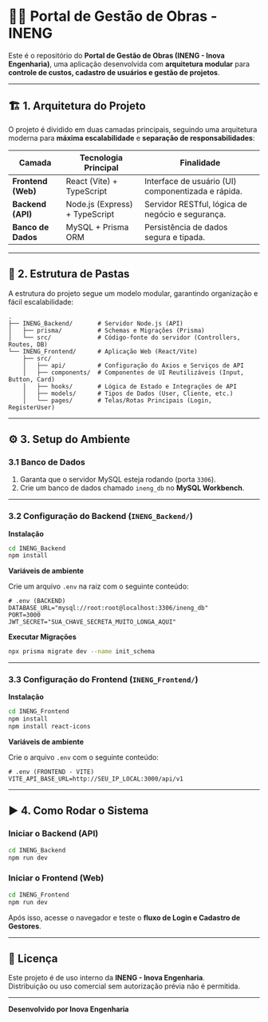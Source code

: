 # 👷‍♂️ Portal de Gestão de Obras - INENG

Este é o repositório do **Portal de Gestão de Obras (INENG - Inova Engenharia)**, uma aplicação desenvolvida com **arquitetura modular** para **controle de custos, cadastro de usuários e gestão de projetos**.

---

## 🏗️ 1. Arquitetura do Projeto

O projeto é dividido em duas camadas principais, seguindo uma arquitetura moderna para **máxima escalabilidade** e **separação de responsabilidades**:

| Camada | Tecnologia Principal | Finalidade |
|--------|----------------------|-------------|
| **Frontend (Web)** | React (Vite) + TypeScript | Interface de usuário (UI) componentizada e rápida. |
| **Backend (API)** | Node.js (Express) + TypeScript | Servidor RESTful, lógica de negócio e segurança. |
| **Banco de Dados** | MySQL + Prisma ORM | Persistência de dados segura e tipada. |

---

## 📂 2. Estrutura de Pastas

A estrutura do projeto segue um modelo modular, garantindo organização e fácil escalabilidade:

```
.
├── INENG_Backend/       # Servidor Node.js (API)
│   ├── prisma/          # Schemas e Migrações (Prisma)
│   └── src/             # Código-fonte do servidor (Controllers, Routes, DB)
└── INENG_Frontend/      # Aplicação Web (React/Vite)
    ├── src/
    │   ├── api/         # Configuração do Axios e Serviços de API
    │   ├── components/  # Componentes de UI Reutilizáveis (Input, Button, Card)
    │   ├── hooks/       # Lógica de Estado e Integrações de API
    │   ├── models/      # Tipos de Dados (User, Cliente, etc.)
    │   └── pages/       # Telas/Rotas Principais (Login, RegisterUser)
```

---

## ⚙️ 3. Setup do Ambiente

### 3.1 Banco de Dados

1. Garanta que o servidor MySQL esteja rodando (porta `3306`).
2. Crie um banco de dados chamado `ineng_db` no **MySQL Workbench**.

---

### 3.2 Configuração do Backend (`INENG_Backend/`)

**Instalação**

```bash
cd INENG_Backend
npm install
```

**Variáveis de ambiente**

Crie um arquivo `.env` na raiz com o seguinte conteúdo:

```env
# .env (BACKEND)
DATABASE_URL="mysql://root:root@localhost:3306/ineng_db"
PORT=3000
JWT_SECRET="SUA_CHAVE_SECRETA_MUITO_LONGA_AQUI"
```

**Executar Migrações**

```bash
npx prisma migrate dev --name init_schema
```

---

### 3.3 Configuração do Frontend (`INENG_Frontend/`)

**Instalação**

```bash
cd INENG_Frontend
npm install
npm install react-icons
```

**Variáveis de ambiente**

Crie o arquivo `.env` com o seguinte conteúdo:

```env
# .env (FRONTEND - VITE)
VITE_API_BASE_URL=http://SEU_IP_LOCAL:3000/api/v1
```

---

## ▶️ 4. Como Rodar o Sistema

### Iniciar o Backend (API)

```bash
cd INENG_Backend
npm run dev
```

### Iniciar o Frontend (Web)

```bash
cd INENG_Frontend
npm run dev
```

Após isso, acesse o navegador e teste o **fluxo de Login e Cadastro de Gestores**.

---

## 📜 Licença

Este projeto é de uso interno da **INENG - Inova Engenharia**.  
Distribuição ou uso comercial sem autorização prévia não é permitida.

---

**Desenvolvido por Inova Engenharia**
